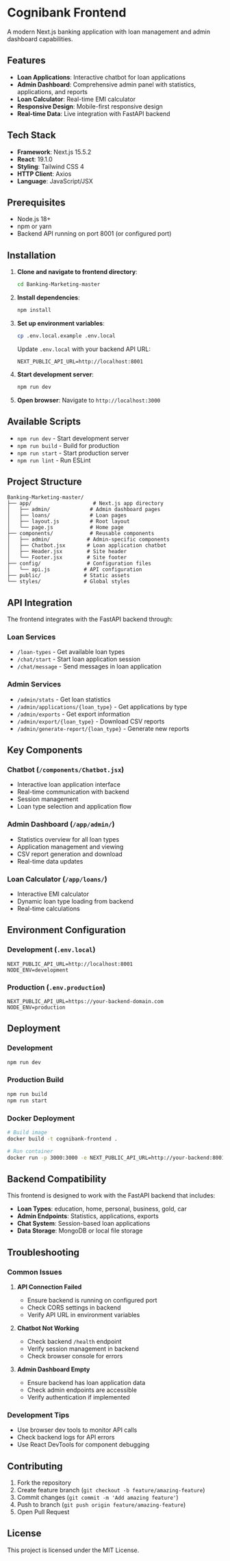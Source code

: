 # Cognibank Frontend

A modern Next.js banking application with loan management and admin dashboard capabilities.

## Features

- **Loan Applications**: Interactive chatbot for loan applications
- **Admin Dashboard**: Comprehensive admin panel with statistics, applications, and reports
- **Loan Calculator**: Real-time EMI calculator
- **Responsive Design**: Mobile-first responsive design
- **Real-time Data**: Live integration with FastAPI backend

## Tech Stack

- **Framework**: Next.js 15.5.2
- **React**: 19.1.0
- **Styling**: Tailwind CSS 4
- **HTTP Client**: Axios
- **Language**: JavaScript/JSX

## Prerequisites

- Node.js 18+ 
- npm or yarn
- Backend API running on port 8001 (or configured port)

## Installation

1. **Clone and navigate to frontend directory**:
   ```bash
   cd Banking-Marketing-master
   ```

2. **Install dependencies**:
   ```bash
   npm install
   ```

3. **Set up environment variables**:
   ```bash
   cp .env.local.example .env.local
   ```
   
   Update `.env.local` with your backend API URL:
   ```
   NEXT_PUBLIC_API_URL=http://localhost:8001
   ```

4. **Start development server**:
   ```bash
   npm run dev
   ```

5. **Open browser**:
   Navigate to `http://localhost:3000`

## Available Scripts

- `npm run dev` - Start development server
- `npm run build` - Build for production
- `npm run start` - Start production server
- `npm run lint` - Run ESLint

## Project Structure

```
Banking-Marketing-master/
├── app/                    # Next.js app directory
│   ├── admin/             # Admin dashboard pages
│   ├── loans/             # Loan pages
│   ├── layout.js          # Root layout
│   └── page.js            # Home page
├── components/            # Reusable components
│   ├── admin/            # Admin-specific components
│   ├── Chatbot.jsx       # Loan application chatbot
│   ├── Header.jsx        # Site header
│   └── Footer.jsx        # Site footer
├── config/               # Configuration files
│   └── api.js           # API configuration
├── public/              # Static assets
└── styles/              # Global styles
```

## API Integration

The frontend integrates with the FastAPI backend through:

### Loan Services
- `/loan-types` - Get available loan types
- `/chat/start` - Start loan application session
- `/chat/message` - Send messages in loan application

### Admin Services
- `/admin/stats` - Get loan statistics
- `/admin/applications/{loan_type}` - Get applications by type
- `/admin/exports` - Get export information
- `/admin/export/{loan_type}` - Download CSV reports
- `/admin/generate-report/{loan_type}` - Generate new reports

## Key Components

### Chatbot (`/components/Chatbot.jsx`)
- Interactive loan application interface
- Real-time communication with backend
- Session management
- Loan type selection and application flow

### Admin Dashboard (`/app/admin/`)
- Statistics overview for all loan types
- Application management and viewing
- CSV report generation and download
- Real-time data updates

### Loan Calculator (`/app/loans/`)
- Interactive EMI calculator
- Dynamic loan type loading from backend
- Real-time calculations

## Environment Configuration

### Development (`.env.local`)
```
NEXT_PUBLIC_API_URL=http://localhost:8001
NODE_ENV=development
```

### Production (`.env.production`)
```
NEXT_PUBLIC_API_URL=https://your-backend-domain.com
NODE_ENV=production
```

## Deployment

### Development
```bash
npm run dev
```

### Production Build
```bash
npm run build
npm run start
```

### Docker Deployment
```bash
# Build image
docker build -t cognibank-frontend .

# Run container
docker run -p 3000:3000 -e NEXT_PUBLIC_API_URL=http://your-backend:8001 cognibank-frontend
```

## Backend Compatibility

This frontend is designed to work with the FastAPI backend that includes:

- **Loan Types**: education, home, personal, business, gold, car
- **Admin Endpoints**: Statistics, applications, exports
- **Chat System**: Session-based loan applications
- **Data Storage**: MongoDB or local file storage

## Troubleshooting

### Common Issues

1. **API Connection Failed**
   - Ensure backend is running on configured port
   - Check CORS settings in backend
   - Verify API URL in environment variables

2. **Chatbot Not Working**
   - Check backend `/health` endpoint
   - Verify session management in backend
   - Check browser console for errors

3. **Admin Dashboard Empty**
   - Ensure backend has loan application data
   - Check admin endpoints are accessible
   - Verify authentication if implemented

### Development Tips

- Use browser dev tools to monitor API calls
- Check backend logs for API errors
- Use React DevTools for component debugging

## Contributing

1. Fork the repository
2. Create feature branch (`git checkout -b feature/amazing-feature`)
3. Commit changes (`git commit -m 'Add amazing feature'`)
4. Push to branch (`git push origin feature/amazing-feature`)
5. Open Pull Request

## License

This project is licensed under the MIT License.